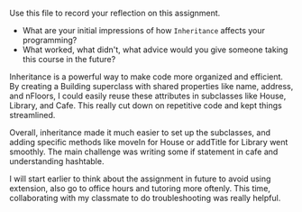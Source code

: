 Use this file to record your reflection on this assignment.

- What are your initial impressions of how `Inheritance` affects your programming?
- What worked, what didn't, what advice would you give someone taking this course in the future?

Inheritance is a powerful way to make code more organized and efficient. By creating a Building superclass with shared properties like name, address, and nFloors, I could easily reuse these attributes in subclasses like House, Library, and Cafe. This really cut down on repetitive code and kept things streamlined.

Overall, inheritance made it much easier to set up the subclasses, and adding specific methods like moveIn for House or addTitle for Library went smoothly. The main challenge was writing some if statement in cafe and understanding hashtable.

I will start earlier to think about the assignment in future to avoid using extension, also go to office hours and tutoring more oftenly. This time, collaborating with my classmate to do troubleshooting was really helpful.